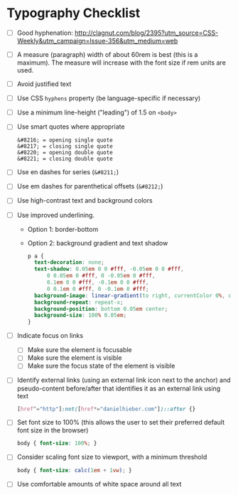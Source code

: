 # Typography Checklist

- [ ] Good hyphenation: http://clagnut.com/blog/2395?utm_source=CSS-Weekly&utm_campaign=Issue-356&utm_medium=web

- [ ] A measure (paragraph) width of about 60rem is best (this is a maximum). The measure will increase with the font size if rem units are used.

- [ ] Avoid justified text

- [ ] Use CSS `hyphens` property (be language-specific if necessary)

- [ ] Use a minimum line-height ("leading") of 1.5 on `<body>`

- [ ] Use smart quotes where appropriate

  ```
  &#8216; = opening single quote
  &#8217; = closing single quote
  &#8220; = opening double quote
  &#8221; = closing double quote
  ```

- [ ] Use en dashes for series (`&#8211;`)

- [ ] Use em dashes for parenthetical offsets (`&#8212;`)

- [ ] Use high-contrast text and background colors

- [ ] Use improved underlining.

  - Option 1: border-bottom

  - Option 2: background gradient and text shadow

    ```css
    p a {
      text-decoration: none;
      text-shadow: 0.05em 0 0 #fff, -0.05em 0 0 #fff,
          0 0.05em 0 #fff, 0 -0.05em 0 #fff,
          0.1em 0 0 #fff, -0.1em 0 0 #fff,
          0 0.1em 0 #fff, 0 -0.1em 0 #fff;
      background-image: linear-gradient(to right, currentColor 0%, currentColor 100%);
      background-repeat: repeat-x;
      background-position: bottom 0.05em center;
      background-size: 100% 0.05em;
    }
    ```

- [ ] Indicate focus on links
  - [ ] Make sure the element is focusable
  - [ ] Make sure the element is visible
  - [ ] Make sure the focus state of the element is visible

- [ ] Identify external links (using an external link icon next to the anchor) and pseudo-content before/after that identifies it as an external link using text

  ```css
  [href^="http"]:not([href*="danielhieber.com"])::after {}
  ```

- [ ] Set font size to 100% (this allows the user to set their preferred default font size in the browser)

  ```css
  body { font-size: 100%; }
  ```

- [ ] Consider scaling font size to viewport, with a minimum threshold

  ```css
  body { font-size: calc(1em + 1vw); }
  ```

- [ ] Use comfortable amounts of white space around all text
